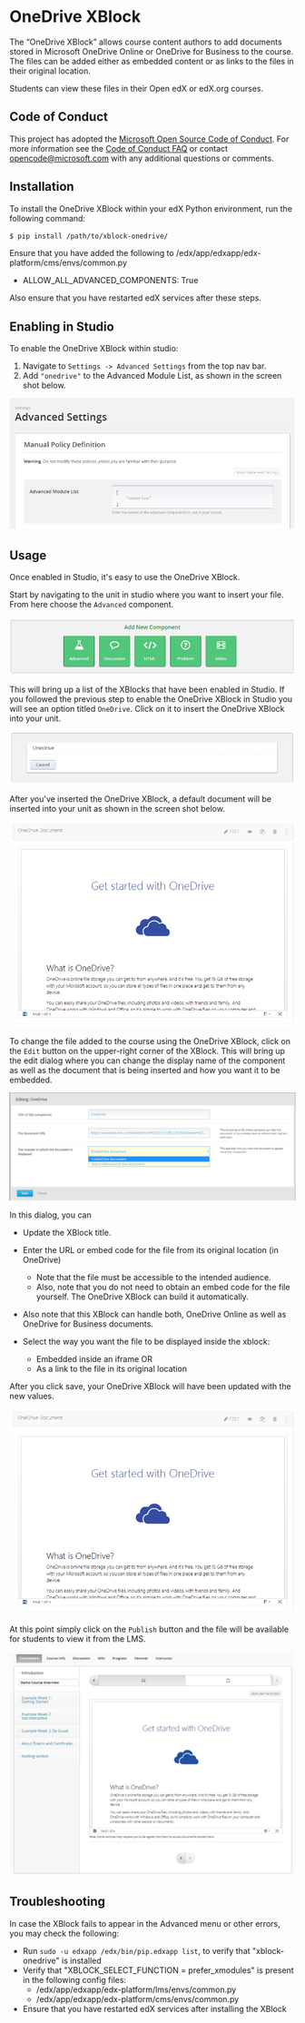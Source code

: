 OneDrive XBlock
===================

The “OneDrive XBlock” allows course content authors to add documents stored in Microsoft OneDrive Online or OneDrive for Business to the course. The files can be added either as embedded content or as links to the files in their original location.

Students can view these files in their Open edX or edX.org courses.

Code of Conduct
---------------
This project has adopted the [Microsoft Open Source Code of Conduct](https://opensource.microsoft.com/codeofconduct/). For more information see the [Code of Conduct FAQ](https://opensource.microsoft.com/codeofconduct/faq/) or contact [opencode@microsoft.com](mailto:opencode@microsoft.com) with any additional questions or comments.

Installation
------------

To install the OneDrive XBlock within your edX Python environment, run the following command:

```bash
$ pip install /path/to/xblock-onedrive/
```

Ensure that you have added the following to /edx/app/edxapp/edx-platform/cms/envs/common.py
- ALLOW_ALL_ADVANCED_COMPONENTS: True

Also ensure that you have restarted edX services after these steps.

Enabling in Studio
------------------

To enable the OneDrive XBlock within studio:

1. Navigate to `Settings -> Advanced Settings` from the top nav bar.
2. Add `"onedrive"` to the Advanced Module List, as shown in the screen shot below.

![Advanced Module List](docs/img/onedrive_advanced.jpg)

Usage
-----
Once enabled in Studio, it's easy to use the OneDrive XBlock.

Start by navigating to the unit in studio where you want to insert your file. From here choose the `Advanced` component.

![Studio Component List](docs/img/component_list.png)

This will bring up a list of the XBlocks that have been enabled in Studio. If you followed the previous step to enable the OneDrive XBlock in Studio you will see an option titled `OneDrive`. Click on it to insert the OneDrive XBlock into your unit.

![Studio Advanced Component Selection](docs/img/onedrive_button.jpg)

After you've inserted the OneDrive XBlock, a default document will be inserted into your unit as shown in the screen shot below.

![Studio Initial OneDrive XBlock Insertion](docs/img/xblock_insert.png)

To change the file added to the course using the OneDrive XBlock, click on the `Edit` button on the upper-right corner of the XBlock. This will bring up the edit dialog where you can change the display name of the component as well as the  document that is being inserted and how you want it to be embedded.

![Edit inserted document](docs/img/onedrive_edit.jpg)

In this dialog, you can

- Update the XBlock title.
- Enter the URL or embed code for the file from its original location (in OneDrive) 
    - Note that the file must be accessible to the intended audience. 
    - Also, note that you do not need to obtain an embed code for the file yourself. The OneDrive XBlock can build it automatically. 
- Also note that this XBlock can handle both, OneDrive Online as well as OneDrive for Business documents.

- Select the way you want the file to be displayed inside the xblock:
    - Embedded inside an iframe OR
    - As a link to the file in its original location

After you click save, your OneDrive XBlock will have been updated with the new values.

![Updated studio view](docs/img/xblock_insert.png)

At this point simply click on the `Publish` button and the file will be available for students to view it from the LMS.

![Published File Storage XBlock in LMS](docs/img/onedrive_student_view.jpg)

Troubleshooting
---------------

In case the XBlock fails to appear in the Advanced menu or other errors, you may check the following:
- Run `sudo -u edxapp /edx/bin/pip.edxapp list`, to verify that "xblock-onedrive" is installed
- Verify that "XBLOCK_SELECT_FUNCTION = prefer_xmodules" is present in the following config files:
  - /edx/app/edxapp/edx-platform/lms/envs/common.py
  - /edx/app/edxapp/edx-platform/cms/envs/common.py
- Ensure that you have restarted edX services after installing the XBlock
